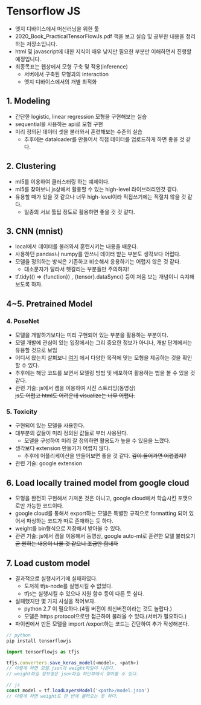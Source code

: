 # Tensorflow JS
- 엣지 디바이스에서 머신러닝을 위한 툴
- 2020_Book_PracticalTensorFlowJs.pdf 책을 보고 실습 및 공부한 내용을 정리하는 저장소입니다.
- html 및 javascript에 대한 지식이 매우 낮지만 필요한 부분만 이해하면서 진행할 예정입니다.
- 최종목표는 웹상에서 모형 구축 및 적용(inference)
    - 서버에서 구축된 모형과의 interaction
    - 엣지 디바이스에서의 개별 최적화

## 1. Modeling
- 간단한 logistic, linear regression 모형을 구현해보는 실습
- sequential을 사용하는 api로 모형 구현
- 미리 정의된 데이터 셋을 불러와서 훈련해보는 수준의 실습
    - 추후에는 dataloader를 만들어서 직접 데이터를 업로드하게 하면 좋을 것 같다.

## 2. Clustering
- ml5를 이용하여 클러스터링 하는 예제이다.
- ml5를 찾아보니 js상에서 활용할 수 있는 high-level 라이브러리인것 같다.
- 유용할 때가 있을 것 같으나 너무 high-level이라 직접쓰기에는 적절치 않을 것 같다.
    - 일종의 서브 툴팁 정도로 활용하면 좋을 것 것 같다.

## 3. CNN (mnist)
- local에서 데이터를 불러와서 훈련시키는 내용을 배운다.
- 사용하던 pandas나 numpy를 안쓰니 데이터 받는 부분도 생각보다 어렵다.
- 모델을 정의하는 방식은 기존하고 비슷해서 응용하기는 어렵지 않은 것 같다.
    - 대소문자가 달라서 헷갈리는 부분들만 주의하자!
- tf.tidy(() => {function}) , {tensor}.dataSync() 등이 처음 보는 개념이니 숙지해보도록 하자.

## 4~5. Pretrained Model
### 4. PoseNet
- 모델을 개발하기보다는 미리 구현되어 있는 부분을 활용하는 부분이다.
- 모델 개발에 관심이 있는 입장에서는 그리 중요한 정보가 아니나, 개발 단계에서는 유용할 것으로 보임
- 어디서 왔는지 살펴보니 [여기](https://www.tensorflow.org/js/models?hl=ko) 에서 다양한 목적에 맞는 모형을 제공하는 것을 확인할 수 있다.
- 추후에는 해당 코드를 보면서 모델링 방법 및 배포하여 활용하는 법을 볼 수 있을 것 같다.
- 관련 기술: js에서 캠을 이용하여 사진 스트리밍(동영상)  
~~js도 어렵고 html도 어려운데 visualize는 너무 어렵다.~~
### 5. Toxicity
- 구현되어 있는 모델을 사용한다.
- 대부분의 값들이 미리 정의된 값들로 부터 사용된다.
    - 모델을 구성하여 미리 잘 정의하면 활용도가 높을 수 있음을 느꼈다.
- 생각보다 extension 만들기가 어렵지 않다.
    - 추후에 어플리케이션을 만들어보면 좋을 것 같다.
    ~~깊이 들어가면 어렵겠지?~~
- 관련 기술: google extension

## 6. Load locally trained model from google cloud
- 모형을 완전히 구현해서 가져온 것은 아니고, google cloud에서 학습시킨 포맷으로만 가능한 코드이다.
- google cloud를 통해서 export하는 모델은 특별한 규칙으로 formatting 되어 있어서 파싱하는 코드가 따로 존재하는 듯 하다.
- weight를 bin형식으로 저장해서 받아올 수 있다.
- 관련 기술: js에서 캠을 이용해서 동영상, google auto-ml로 훈련한 모델 불러오기  
~~곧 원하는 내용이 나올 것 같으니 조금만 힘내자~~

## 7. Load custom model
- 결과적으로 실행시키기에 실패하였다.
    - 도저히 tfjs-node를 실행시킬 수 없었다.
    - tfjs는 실행시킬 수 있으나 지원 함수 등이 다른 듯 싶다.
- 실패했지만 몇 가지 사실을 적어보자.
    - python 2.7 이 필요하다.(4월 버전이 최신버전이라는 것도 놀랍다.)
    - 모델은 https protocol으로만 접근하여 불러올 수 있다.(서버가 필요하다.)
- 파이썬에서 만든 모델을 import /export하는 코드는 간단하여 추가 작성해본다.

```js
// python
pip install tensorflowjs

import tensorflowjs as tfjs

tfjs.converters.save_keras_model(<model>, <path>)
// 이렇게 하면 모델.json과 weight파일이 나온다.
// weight파일 정보명은 json파일 하단부에서 찾아볼 수 있다.

// js
const model = tf.loadLayersModel('<path>/model.json')
// 이렇게 하면 weight도 한 번에 불러오는 듯 하다.
```

